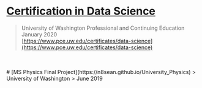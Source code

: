 # [Certification in Data Science](https://n8sean.github.io/DataScience_Cert)
> University of Washington Professional and Continuing Education  
> January 2020  
[https://www.pce.uw.edu/certificates/data-science](https://www.pce.uw.edu/certificates/data-science)
<br/>
<br/>
# [MS Physics Final Project](https://n8sean.github.io/University_Physics)
> University of Washington
> June 2019
